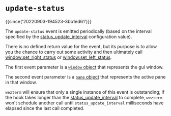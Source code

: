 # `update-status`

{{since('20220903-194523-3bb1ed61')}}

The `update-status` event is emitted periodically (based on the
interval specified by the [status_update_interval](../config/status_update_interval.md)
configuration value).

There is no defined return value for the event, but its purpose is to allow
you the chance to carry out some activity and then ultimately call
[window:set_right_status](../window/set_right_status.md) or [window:set_left_status](../window/set_left_status.md).

The first event parameter is a [`window` object](../window/index.md) that
represents the gui window.

The second event parameter is a [`pane` object](../pane/index.md) that
represents the active pane in that window.

`wezterm` will ensure that only a single instance of this event is outstanding;
if the hook takes longer than the
[status_update_interval](../config/status_update_interval.md) to complete,
`wezterm` won't schedule another call until `status_update_interval`
milliseconds have elapsed since the last call completed.


